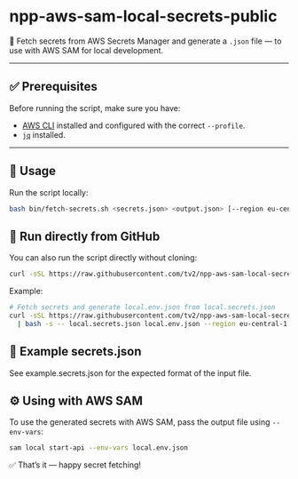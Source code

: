 
# npp-aws-sam-local-secrets-public
🔐 Fetch secrets from AWS Secrets Manager and generate a `.json` file — to use with AWS SAM for local development.


---

## ✅ Prerequisites

Before running the script, make sure you have:

- [AWS CLI](https://docs.aws.amazon.com/cli/latest/userguide/getting-started-install.html) installed and configured with the correct `--profile`.
- [`jq`](https://stedolan.github.io/jq/) installed.

---

## 🚀 Usage
Run the script locally:
```bash
bash bin/fetch-secrets.sh <secrets.json> <output.json> [--region eu-central-1] [--profile tv2-cms-dev]
```

## 🔗 Run directly from GitHub
You can also run the script directly without cloning:

```bash
curl -sSL https://raw.githubusercontent.com/tv2/npp-aws-sam-local-secrets-public/main/bin/fetch-secrets.sh | bash -s -- <secrets.json> <output.json> [--region ...] [--profile ...]
```

Example:
```bash
# Fetch secrets and generate local.env.json from local.secrets.json
curl -sSL https://raw.githubusercontent.com/tv2/npp-aws-sam-local-secrets-public/main/bin/fetch-secrets.sh \
  | bash -s -- local.secrets.json local.env.json --region eu-central-1 --profile tv2-cms-dev
```

## 📂 Example secrets.json
See example.secrets.json for the expected format of the input file.

## ⚙️ Using with AWS SAM
To use the generated secrets with AWS SAM, pass the output file using `--env-vars`:

```bash
sam local start-api --env-vars local.env.json
```


✅ That’s it — happy secret fetching!